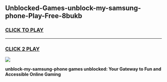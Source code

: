 
## Unblocked-Games-unblock-my-samsung-phone-Play-Free-8bukb
<h3>
<a href="https://premium76.site?title=unblock-my-samsung-phone&ref=18A1">CLICK TO PLAY</a></h3>
<hr>

<h3>
<a href="https://premium76.site?title=unblock-my-samsung-phone&ref=18A1">CLICK 2 PLAY</a>
  
</h3>

<a href="https://premium76.site?title=unblock-my-samsung-phone&ref=18A1"><img src="https://clearcache.store/games.png"></a>


**unblock-my-samsung-phone games unblocked: Your Gateway to Fun and Accessible Online Gaming**
